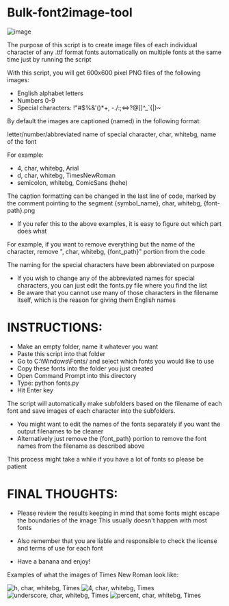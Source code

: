 # Bulk-font2image-tool

![image](https://user-images.githubusercontent.com/115096590/206816863-71318b9d-75ee-4755-950e-388eae7e5fb0.png)


The purpose of this script is to create image files of each individual character of any .ttf format fonts automatically on multiple fonts at the same time just by running the script

With this script, you will get 600x600 pixel PNG files of the following images:
- English alphabet letters
- Numbers 0-9
- Special characters: !"#$%&'()*+, -./:;<=>?@[\]^_`{|}~

By default the images are captioned (named) in the following format:

  letter/number/abbreviated name of special character, char, whitebg, name of the font

For example:
   - 4, char, whitebg, Arial
   - d, char, whitebg, TimesNewRoman
   - semicolon, whitebg, ComicSans (hehe)

The caption formatting can be changed in the last line of code, marked by the comment pointing to the segment
{symbol_name}, char, whitebg, {font-path}.png
  - If you refer this to the above examples, it is easy to figure out which part does what
  
  For example, if you want to remove everything but the name of the character, remove ", char, whitebg, {font_path}" portion from the code

The naming for the special characters have been abbreviated on purpose
  - If you wish to change any of the abbreviated names for special characters, you can just edit the fonts.py file where you find the list
  - Be aware that you cannot use many of those characters in the filename itself, which is the reason for giving them English names

# INSTRUCTIONS:

- Make an empty folder, name it whatever you want
- Paste this script into that folder
- Go to C:\Windows\Fonts/ and select which fonts you would like to use
- Copy these fonts into the folder you just created
- Open Command Prompt into this directory
- Type: python fonts.py
- Hit Enter key

The script will automatically make subfolders based on the filename of each font and save images of each character into the subfolders.
- You might want to edit the names of the fonts separately if you want the output filenames to be cleaner
- Alternatively just remove the {font_path} portion to remove the font names from the filename as described above

This process might take a while if you have a lot of fonts so please be patient

# FINAL THOUGHTS:

- Please review the results keeping in mind that some fonts might escape the boundaries of the image
    This usually doesn't happen with most fonts

- Also remember that you are liable and responsible to check the license and terms of use for each font

- Have a banana and enjoy!


Examples of what the images of Times New Roman look like:

![h, char, whitebg, Times](https://user-images.githubusercontent.com/115096590/206815786-9fcaa162-b2ec-438d-8064-f2f2299716a9.png)
![4, char, whitebg, Times](https://user-images.githubusercontent.com/115096590/206815849-d9e21c2e-f3c2-4e77-bf39-50b38345964a.png)
![underscore, char, whitebg, Times](https://user-images.githubusercontent.com/115096590/206815896-64832ae1-bd3b-48dd-ad3f-9e07d69c7bdc.png)
![percent, char, whitebg, Times](https://user-images.githubusercontent.com/115096590/206815955-4b839501-6af0-4a35-b3d0-53994649fda5.png)
